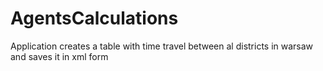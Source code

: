 # AgentsCalculations
Application creates a table with time travel between al districts in warsaw and saves it in xml form
